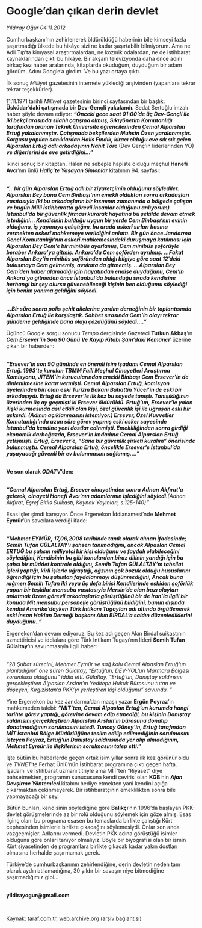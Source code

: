 # Google’dan çıkan derin devlet

*Yıldıray Oğur 04.11.2012*

<div class="yazi"><p>Cumhurbaşkanı’nın zehirlenerek öldürüldüğü haberinin bile kimseyi fazla şaşırtmadığı ülkede bu hikâye sizi ne kadar şaşırtabilir bilmiyorum. Ama ne Adli Tıp’ta kimyasal araştırmalardan, ne kozmik odalardan, ne de istihbarat kaynaklarından çıktı bu hikâye. Bir akşam televizyonda daha önce adını birkaç kez haber aralarında, kitaplarda okuduğum, duyduğum bir adam gördüm. Adını Google’a girdim. Ve bu yazı ortaya çıktı.</p>
<p>İlk sonuç <i>Milliyet</i> gazetesinin internete yüklediği arşivinden (yapanlara tekrar tekrar teşekkürler).</p>
<p>11.11.1971 tarihli <i>Milliyet</i> gazetesinin birinci sayfasından bir başlık: <b>Üsküdar’daki çatışmada bir Dev-Gençli yakalandı.</b> Sedat Sertoğlu imzalı haber şöyle devam ediyor: <b><i>“Önceki gece saat 01:00’de üç Dev-Gençli ile iki bekçi arasında silahlı çatışma olmuş, Sıkıyönetim Komutanlığı tarafından aranan Teknik Üniversite öğrencilerinden Cemal Alparslan Ertuğ yakalanmıştır. Çatışmada bekçilerden Muhsin Özen yaralanmıştır. Sorgusu yapılan sanıklardan Halis Fındık, kiracı olduğu eve sık sık gelen Alparslan Ertuğ adlı arkadaşının Nahit Töre</i> </b>(Dev Genç’in liderlerinden  YO)<b> <i>ve diğerlerini de eve getirdiğini...”</i></b></p>
<p>İkinci sonuç bir kitaptan. Halen ne sebeple hapiste olduğu meçhul <b>Hanefi Avcı</b>’nın ünlü <b><i>Haliç’te Yaşayan Simonlar</i></b> kitabının 94. sayfası:</p>
<p><b><i><br/>“...bir gün Alparslan Ertuğ adlı bir ziyaretçimin olduğunu söylediler. Alparslan Bey bana Cem Binbaşı’nın emekli olduktan sonra arkadaşları vasıtasıyla (ki bu arkadaşların bir kısmının zamanında o bölgede çalışan ve bugün Milli İstihbaratta görevli insanlar olduğunu anlıyorum) İstanbul’da bir güvenlik firması kurarak hayatına bu şekilde devam etmek istediğini... Kendisinin bulduğu uygun bir yerde Cem Binbaşı’nın evinin olduğunu, iş yapmaya çalıştığını, bu arada askerî sırları basına vermekten askerî mahkemeye verildiğini anlattı. Bir gün önce Jandarma Genel Komutanlığı’nın askerî mahkemesindeki duruşmaya katılması için Alparslan Bey Cem’e bir minibüs ayarlamış, Cem minibüs şoförüyle beraber Ankara’ya gitmiş. Ankara’da Cem şoförden ayrılmış. ...Fakat Alparslan Bey’in minibüs şoföründen aldığı bilgiye göre saat 12′deki buluşmaya Cem gelmemiş, avukata da gitmemiş. ...Alparslan Bey Cem’den haber alamadığı için hayatından endişe duyduğunu, Cem’in Ankara’ya gitmeden önce İstanbul’da bulunduğu sırada kendisine herhangi bir şey olursa güvenebileceği kişinin ben olduğumu söylediği için benim yanıma geldiğini söyledi.</i></b></p>
<p><b><i><br/>...Bir süre sonra polis şehit ailelerine yardım derneğinin bir toplantısında Alparslan Ertuğ ile karşılaştık. Sohbet sırasında Cem’in olayı tekrar gündeme geldiğinde bana olayı çözdüğünü söyledi....”</i></b></p>
<p>Üçüncü Google sorgu sonucu <i>Tempo</i> dergisinde Gazeteci <b>Tutkun Akbaş</b>’ın <b><i>Cem Ersever’in Son 90 Günü Ve Kayıp Kitabı Şam’daki Kemancı</i></b>’ üzerine çıkan bir haberden: </p>
<p><b><i><br/>“Ersever’in son 90 gününde en önemli isim işadamı Cemal Alparslan Ertuğ. 1993’te kurulan TBMM Faili Meçhul Cinayetleri Araştırma Komisyonu, JİTEM’in kurucularından emekli Binbaşı Cem Ersever’in de dinlenilmesine karar vermişti. Cemal Alparslan Ertuğ, komisyon üyelerinden biri olan eski Turizm Bakanı Bahattin Yücel’in de eski bir arkadaşıydı. Ertuğ da Ersever’le ilk kez bu sayede tanıştı. Tanışıklığının üzerinden üç ay geçmişti ki Ersever öldürüldü. Ertuğ’un, Ersever’le yakın ilişki kurmasında asıl etkili olan kişi, özel güvenlik işi ile uğraşan eski bir askerdi. (Adının açıklanmasını istemiyor.) Ersever, Özel Kuvvetler Komutanlığı’nda uzun süre görev yapmış eski asker sayesinde İstanbul’da kendine yeni dostlar edinmişti. Emekliliğinden sonra girdiği ekonomik darboğazda, Ersever’in imdadına Cemal Alparslan Ertuğ yetişmişti. Ertuğ, Ersever’e, “Sana bir güvenlik şirketi kuralım” önerisinde bulunmuştu.</i></b><b><i> </i></b><b><i>Cemal Alparslan Ertuğ, öncelikle Ersever’e İstanbul’da yaşayacağı güvenli bir ev bulunmasını sağlamış....”</i></b></p>
<p><b><br/>Ve son olarak <i>ODATV</i>’den:</b></p>
<p><b><i><br/>“Cemal Alparslan Ertuğ, Ersever cinayetinden sonra Adnan Akfırat’a gelerek, cinayeti Hanefi Avcı’nın adamlarının işlediğini söyledi</i></b><i>.(Adnan Akfırat, Eşref Bitlis Suikastı, Kaynak Yayınları, s.125-140)<b>”</b></i></p>
<p>Esas işler şimdi karışıyor. Önce Ergenekon İddianamesi’nde <b>Mehmet Eymür</b>’ün savcılara verdiği ifade: </p>
<p><b><i><br/>“</i></b><b><i>Mehmet EYMÜR, 17,06,2008 tarihinde tanık olarak alınan İfadesinde; Semih Tufan GÜLALTAY’ı şahsen tanımadığını, ancak Alpaslan Cemal ERTUĞ bu şahsın milliyetçi bir kişi olduğunu ve faydalı olabileceğini söylediğini, Kendisinin bu gibi konulardan biraz dilinin yandığı için bu şahsı bir müddet kontrole aldığını, Semih Tufan GÜLALTAY’m tahsilat işleri yaptığı, kirli işlerle uğraştığı, ağzının çok bozuk olduğu hususlarını öğrendiği için bu şahıstan faydalanmayı düşünmediğini, Ancak buna rağmen Semih Tufan iki veya üç defa birisi Kendilerinde eskiden şoförlük yapan bir teşkilat mensubu vasıtasıyla Mersin’de olan bazı olayları anlatmak üzere görevli arkadaşlarla görüştüğünü bir de İran’la ilgili bir konuda Mit mensubu personelle görüştüğünü bildiğini, bunun dışında kendisi Amerika’dayken Türk İntikam Tugayları adı altında örgütlenerek eski İnsan Haklan Derneği başkanı Akın BİRDAL’a saldın düzenlediklerini duyduğunu..”</i></b></p>
<p>Ergenekon’dan devam ediyoruz. Bu kez adı geçen Akın Birdal suikastının azmettiricisi ve iddialara göre Türk İntikam Tugayı’nın lideri <b>Semih Tufan Gülaltay</b>’ın savunmasıyla ilgili haber:</p>
<p><i><br/>“28 Şubat sürecini, Mehmet Eymür ve sağ kolu Cemal Alpaslan Ertuğ’un planladığını” öne süren Gülaltay, “Ertuğ’un, DEV-YOL’un Marmara Bölgesi sorumlusu olduğunu” iddia etti.</i><i> </i><i>Gülaltay, “Ertuğ’un, Danıştay saldırısını gerçekleştiren Alpaslan Arslan’ın Yeditepe Hukuk Bürosunu tutan ve döşeyen, Kırgızistan’a PKK’yı yerleştiren kişi olduğunu” savundu.</i><i> ”</i><i></i></p>
<p>Yine Ergenekon bu kez Jandarma’dan maaşlı yazar <b>Ergün Poyraz</b>’ın mahkemeden talebi: <b><i>“MİT’ten, Cemal Alpaslan Ertuğ’un kurumda hangi tarihte görev yaptığı, görevine devam edip etmediği, bu kişinin Danıştay saldırısını gerçekleştiren Alparslan Arslan’ın bürosunu donatıp donatmadığının sorulmasını istedi.</i></b><b><i> </i></b><b><i>Tuncay Güney’in, Ertuğ tarafından MİT İstanbul Bölge Müdürlüğüne teslim edilip edilmediğinin sorulmasını isteyen Poyraz, Ertuğ’un Danıştay saldırısında yer alıp almadığının, Mehmet Eymür ile ilişkilerinin sorulmasını talep etti.”</i></b></p>
<p>İşte bütün bu haberlerde geçen ortak isim yıllar sonra ilk kez görünür oldu ve <i>TVNET</i>’te Ferhat Ünlü’nün İstihbarat programına çıktı geçen hafta. İşadamı ve İstihbarat uzmanı titriyle ama MİT’ten “Riyaset” diye bahsetmekten, programın sunucusuna kendi çevirisi olan <b>KGB</b>’nin <b><i>Ajan Devşirme Yöntemleri</i></b> kitabını hediye etmekten yani kendini açığa çıkarmaktan çekinmeyerek. Bir istihbaratçının emeklilikten sonra bile yapmayacağı bir şey. </p>
<p>Bütün bunları, kendisinin söylediğine göre <b>Balıkçı</b>’nın 1996’da başlayan PKK-devlet görüşmelerinde az bir rolü olduğunu söylemek için göze almış. Esas ilginç olanı bu programa esasen bu temaslarda birlikte çalıştığı Kürt cephesinden isimlerle birlikte çıkacağını söylemesiydi. Onlar son anda vazgeçmişler. Adlarını vermedi. Devletin PKK adına görüştüğü isimler olduğuna göre onları tanıyor olmalıyız. Böyle bir biyografisi olan bir ismin Kürt siyasetinden de programlara birlikte çıkacak kadar yakın dostları olmasına herhalde şaşırmamak gerek. </p>
<p>Türkiye’de cumhurbaşkanının zehirlendiğine, derin devletin neden tam olarak aydınlatılamadığına, 30 yıldır bir savaşın niye bitmediğine şaşırmadığımız gibi...</p><b>
<p><br/>yildirayogur@gmail.com</p>
<p></p></b> 
</div>

Kaynak: [taraf.com.tr](http://www.taraf.com.tr/yildiray-ogur/makale-google-dan-cikan-derin-devlet.htm), [web.archive.org (arşiv bağlantısı)](http://web.archive.org/web/20130709120114/http://www.taraf.com.tr/yildiray-ogur/makale-google-dan-cikan-derin-devlet.htm)
